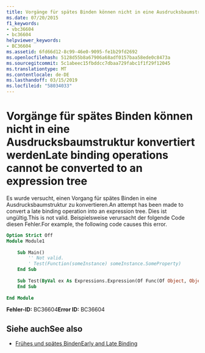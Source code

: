 ```yaml
---
title: Vorgänge für spätes Binden können nicht in eine Ausdrucksbaumstruktur konvertiert werden
ms.date: 07/20/2015
f1_keywords:
- vbc36604
- bc36604
helpviewer_keywords:
- BC36604
ms.assetid: 6fd66d12-8c99-46e0-9095-fe1b29fd2692
ms.openlocfilehash: 5128d55b8a67906a68adf0157baa58ede0c8473a
ms.sourcegitcommit: 5c1abeec15fbddcc7dbaa729fabc1f1f29f12045
ms.translationtype: MT
ms.contentlocale: de-DE
ms.lasthandoff: 03/15/2019
ms.locfileid: "58034033"
---
```

# <a name="late-binding-operations-cannot-be-converted-to-an-expression-tree"></a><span data-ttu-id="75776-102">Vorgänge für spätes Binden können nicht in eine Ausdrucksbaumstruktur konvertiert werden</span><span class="sxs-lookup"><span data-stu-id="75776-102">Late binding operations cannot be converted to an expression tree</span></span>
<span data-ttu-id="75776-103">Es wurde versucht, einen Vorgang für spätes Binden in eine Ausdrucksbaumstruktur zu konvertieren.</span><span class="sxs-lookup"><span data-stu-id="75776-103">An attempt has been made to convert a late binding operation into an expression tree.</span></span> <span data-ttu-id="75776-104">Dies ist ungültig.</span><span class="sxs-lookup"><span data-stu-id="75776-104">This is not valid.</span></span> <span data-ttu-id="75776-105">Beispielsweise verursacht der folgende Code diesen Fehler.</span><span class="sxs-lookup"><span data-stu-id="75776-105">For example, the following code causes this error.</span></span>  
  
```vb  
Option Strict Off  
Module Module1  
  
    Sub Main()  
        '' Not valid.  
        ' Test(Function(someInstance) someInstance.SomeProperty)  
    End Sub  
  
    Sub Test(ByVal ex As Expressions.Expression(Of Func(Of Object, Object)))  
    End Sub  
  
End Module  
```  
  
 <span data-ttu-id="75776-106">**Fehler-ID:** BC36604</span><span class="sxs-lookup"><span data-stu-id="75776-106">**Error ID:** BC36604</span></span>  
  
## <a name="see-also"></a><span data-ttu-id="75776-107">Siehe auch</span><span class="sxs-lookup"><span data-stu-id="75776-107">See also</span></span>

- [<span data-ttu-id="75776-108">Frühes und spätes Binden</span><span class="sxs-lookup"><span data-stu-id="75776-108">Early and Late Binding</span></span>](../../visual-basic/programming-guide/language-features/early-late-binding/index.md)
